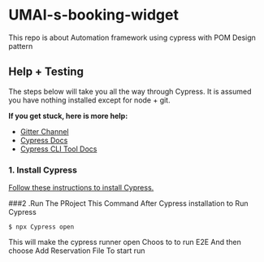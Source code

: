 # UMAI-s-booking-widget

This repo is about Automation framework using cypress with POM Design pattern

## Help + Testing

The steps below will take you all the way through Cypress. It is assumed you have nothing installed except for node + git.

**If you get stuck, here is more help:**

* [Gitter Channel](https://gitter.im/cypress-io/cypress)
* [Cypress Docs](https://on.cypress.io)
* [Cypress CLI Tool Docs](https://github.com/cypress-io/cypress-cli)

### 1. Install Cypress

[Follow these instructions to install Cypress.](https://on.cypress.io/guides/installing-and-running#section-installing)

###2 .Run The PRoject 
This Command After Cypress installation to Run Cypress 

```
$ npx Cypress open
```
This will make the cypress runner open Choos to to run E2E And then choose Add Reservation File To start run 
